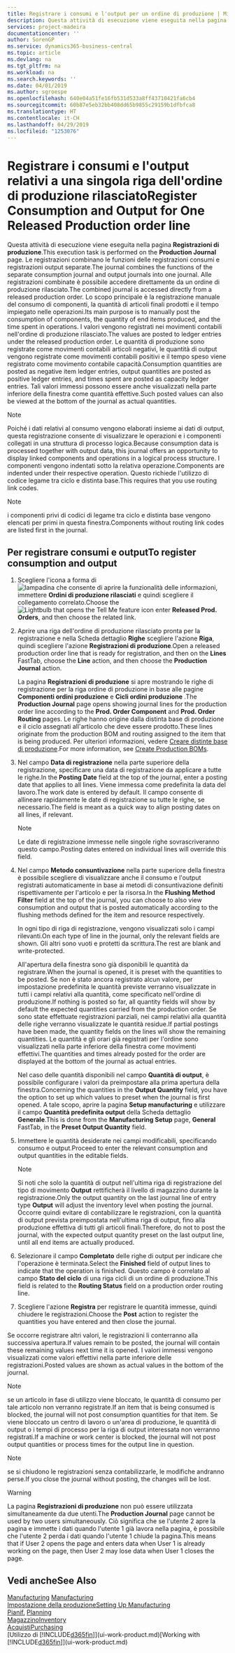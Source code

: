 ```yaml
---
title: Registrare i consumi e l'output per un ordine di produzione | Microsoft Docs
description: Questa attività di esecuzione viene eseguita nella pagina **Registrazioni di produzione**. Le registrazioni combinano le funzioni delle registrazioni consumi e registrazioni output separate. Alle registrazioni combinate è possibile accedere direttamente da un ordine di produzione rilasciato. Lo scopo principale è la registrazione manuale del consumo di componenti, la quantità di articoli finali prodotti e il tempo impiegato nelle operazioni.
services: project-madeira
documentationcenter: ''
author: SorenGP
ms.service: dynamics365-business-central
ms.topic: article
ms.devlang: na
ms.tgt_pltfrm: na
ms.workload: na
ms.search.keywords: ''
ms.date: 04/01/2019
ms.author: sgroespe
ms.openlocfilehash: 640e04a51fe16fb531d533a8ff43710421fa6cb4
ms.sourcegitcommit: 60b87e5eb32bb408dd65b9855c29159b1dfbfca8
ms.translationtype: HT
ms.contentlocale: it-CH
ms.lasthandoff: 04/29/2019
ms.locfileid: "1253076"
---
```

# <a name="register-consumption-and-output-for-one-released-production-order-line"></a><span data-ttu-id="94aaa-106">Registrare i consumi e l'output relativi a una singola riga dell'ordine di produzione rilasciato</span><span class="sxs-lookup"><span data-stu-id="94aaa-106">Register Consumption and Output for One Released Production order line</span></span>
<span data-ttu-id="94aaa-107">Questa attività di esecuzione viene eseguita nella pagina **Registrazioni di produzione**.</span><span class="sxs-lookup"><span data-stu-id="94aaa-107">This execution task is performed on the **Production Journal** page.</span></span> <span data-ttu-id="94aaa-108">Le registrazioni combinano le funzioni delle registrazioni consumi e registrazioni output separate.</span><span class="sxs-lookup"><span data-stu-id="94aaa-108">The journal combines the functions of the separate consumption journal and output journals into one journal.</span></span> <span data-ttu-id="94aaa-109">Alle registrazioni combinate è possibile accedere direttamente da un ordine di produzione rilasciato.</span><span class="sxs-lookup"><span data-stu-id="94aaa-109">The combined journal is accessed directly from a released production order.</span></span> <span data-ttu-id="94aaa-110">Lo scopo principale è la registrazione manuale del consumo di componenti, la quantità di articoli finali prodotti e il tempo impiegato nelle operazioni.</span><span class="sxs-lookup"><span data-stu-id="94aaa-110">Its main purpose is to manually post the consumption of components, the quantity of end items produced, and the time spent in operations.</span></span> <span data-ttu-id="94aaa-111">I valori vengono registrati nei movimenti contabili nell'ordine di produzione rilasciato.</span><span class="sxs-lookup"><span data-stu-id="94aaa-111">The values are posted to ledger entries under the released production order.</span></span> <span data-ttu-id="94aaa-112">Le quantità di produzione sono registrate come movimenti contabili articoli negativi, le quantità di output vengono registrate come movimenti contabili positivi e il tempo speso viene registrato come movimento contabile capacità.</span><span class="sxs-lookup"><span data-stu-id="94aaa-112">Consumption quantities are posted as negative item ledger entries, output quantities are posted as positive ledger entries, and times spent are posted as capacity ledger entries.</span></span> <span data-ttu-id="94aaa-113">Tali valori immessi possono essere anche visualizzati nella parte inferiore della finestra come quantità effettive.</span><span class="sxs-lookup"><span data-stu-id="94aaa-113">Such posted values can also be viewed at the bottom of the journal as actual quantities.</span></span>  

> [!NOTE]  
>  <span data-ttu-id="94aaa-114">Poiché i dati relativi al consumo vengono elaborati insieme ai dati di output, questa registrazione consente di visualizzare le operazioni e i componenti collegati in una struttura di processo logica.</span><span class="sxs-lookup"><span data-stu-id="94aaa-114">Because consumption data is processed together with output data, this journal offers an opportunity to display linked components and operations in a logical process structure.</span></span> <span data-ttu-id="94aaa-115">I componenti vengono indentati sotto la relativa operazione.</span><span class="sxs-lookup"><span data-stu-id="94aaa-115">Components are indented under their respective operation.</span></span> <span data-ttu-id="94aaa-116">Questo richiede l'utilizzo di codice legame tra ciclo e distinta base.</span><span class="sxs-lookup"><span data-stu-id="94aaa-116">This requires that you use routing link codes.</span></span>  

> [!NOTE]  
>  <span data-ttu-id="94aaa-117">i componenti privi di codici di legame tra ciclo e distinta base vengono elencati per primi in questa finestra.</span><span class="sxs-lookup"><span data-stu-id="94aaa-117">Components without routing link codes are listed first in the journal.</span></span>  

## <a name="to-register-consumption-and-output"></a><span data-ttu-id="94aaa-118">Per registrare consumi e output</span><span class="sxs-lookup"><span data-stu-id="94aaa-118">To register consumption and output</span></span>  
1.  <span data-ttu-id="94aaa-119">Scegliere l'icona a forma di ![lampadina che consente di aprire la funzionalità delle informazioni](media/ui-search/search_small.png "Informazioni sull'operazione che si desidera eseguire"), immettere **Ordini di produzione rilasciati** e quindi scegliere il collegamento correlato.</span><span class="sxs-lookup"><span data-stu-id="94aaa-119">Choose the ![Lightbulb that opens the Tell Me feature](media/ui-search/search_small.png "Tell me what you want to do") icon enter **Released Prod. Orders**, and then choose the related link.</span></span>  
2.  <span data-ttu-id="94aaa-120">Aprire una riga dell'ordine di produzione rilasciato pronta per la registrazione e nella Scheda dettaglio **Righe** scegliere l'azione **Riga**, quindi scegliere l'azione **Registrazioni di produzione**.</span><span class="sxs-lookup"><span data-stu-id="94aaa-120">Open a released production order line that is ready for registration, and then on the **Lines** FastTab, choose the **Line** action, and then choose the **Production Journal** action.</span></span>  

    <span data-ttu-id="94aaa-121">La pagina **Registrazioni di produzione** si apre mostrando le righe di registrazione per la riga ordine di produzione in base alle pagine **Componenti ordini produzione** e **Cicli ordini produzione** .</span><span class="sxs-lookup"><span data-stu-id="94aaa-121">The **Production Journal** page opens showing journal lines for the production order line according to the **Prod. Order Component** and **Prod. Order Routing** pages.</span></span> <span data-ttu-id="94aaa-122">Le righe hanno origine dalla distinta base di produzione e il ciclo assegnati all'articolo che deve essere prodotto.</span><span class="sxs-lookup"><span data-stu-id="94aaa-122">These lines originate from the production BOM and routing assigned to the item that is being produced.</span></span> <span data-ttu-id="94aaa-123">Per ulteriori informazioni, vedere [Creare distinte base di produzione](production-how-to-create-routings.md).</span><span class="sxs-lookup"><span data-stu-id="94aaa-123">For more information, see [Create Production BOMs](production-how-to-create-routings.md).</span></span>  

3.  <span data-ttu-id="94aaa-124">Nel campo **Data di registrazione** nella parte superiore della registrazione, specificare una data di registrazione da applicare a tutte le righe.</span><span class="sxs-lookup"><span data-stu-id="94aaa-124">In the **Posting Date** field at the top of the journal, enter a posting date that applies to all lines.</span></span> <span data-ttu-id="94aaa-125">Viene immessa come predefinita la data del lavoro.</span><span class="sxs-lookup"><span data-stu-id="94aaa-125">The work date is entered by default.</span></span> <span data-ttu-id="94aaa-126">Il campo consente di allineare rapidamente le date di registrazione su tutte le righe, se necessario.</span><span class="sxs-lookup"><span data-stu-id="94aaa-126">The field is meant as a quick way to align posting dates on all lines, if relevant.</span></span>  

    > [!NOTE]  
    >  <span data-ttu-id="94aaa-127">Le date di registrazione immesse nelle singole righe sovrascriveranno questo campo.</span><span class="sxs-lookup"><span data-stu-id="94aaa-127">Posting dates entered on individual lines will override this field.</span></span>  

4.  <span data-ttu-id="94aaa-128">Nel campo **Metodo consuntivazione** nella parte superiore della finestra è possibile scegliere di visualizzare anche il consumo e l'output registrati automaticamente in base ai metodi di consuntivazione definiti rispettivamente per l'articolo e per la risorsa.</span><span class="sxs-lookup"><span data-stu-id="94aaa-128">In the **Flushing Method Filter** field at the top of the journal, you can choose to also view consumption and output that is posted automatically according to the flushing methods defined for the item and resource respectively.</span></span>  

    <span data-ttu-id="94aaa-129">In ogni tipo di riga di registrazione, vengono visualizzati solo i campi rilevanti.</span><span class="sxs-lookup"><span data-stu-id="94aaa-129">On each type of line in the journal, only the relevant fields are shown.</span></span> <span data-ttu-id="94aaa-130">Gli altri sono vuoti e protetti da scrittura.</span><span class="sxs-lookup"><span data-stu-id="94aaa-130">The rest are blank and write-protected.</span></span>  

    <span data-ttu-id="94aaa-131">All'apertura della finestra sono già disponibili le quantità da registrare.</span><span class="sxs-lookup"><span data-stu-id="94aaa-131">When the journal is opened, it is preset with the quantities to be posted.</span></span> <span data-ttu-id="94aaa-132">Se non è stato ancora registrato alcun valore, per impostazione predefinita le quantità previste verranno visualizzate in tutti i campi relativi alla quantità, come specificato nell'ordine di produzione.</span><span class="sxs-lookup"><span data-stu-id="94aaa-132">If nothing is posted so far, all quantity fields will show by default the expected quantities carried from the production order.</span></span> <span data-ttu-id="94aaa-133">Se sono state effettuate registrazioni parziali, nei campi relativi alla quantità delle righe verranno visualizzate le quantità residue.</span><span class="sxs-lookup"><span data-stu-id="94aaa-133">If partial postings have been made, the quantity fields on the lines will show the remaining quantities.</span></span> <span data-ttu-id="94aaa-134">Le quantità e gli orari già registrati per l'ordine sono visualizzati nella parte inferiore della finestra come movimenti effettivi.</span><span class="sxs-lookup"><span data-stu-id="94aaa-134">The quantities and times already posted for the order are displayed at the bottom of the journal as actual entries.</span></span>  

    <span data-ttu-id="94aaa-135">Nel caso delle quantità disponibili nel campo **Quantità di output**, è possibile configurare i valori da preimpostare alla prima apertura della finestra.</span><span class="sxs-lookup"><span data-stu-id="94aaa-135">Concerning the quantities in the **Output Quantity** field, you have the option to set up which values to preset when the journal is first opened.</span></span> <span data-ttu-id="94aaa-136">A tale scopo, aprire la pagina **Setup manufacturing** e utilizzare il campo **Quantità predefinita output** della Scheda dettaglio **Generale**.</span><span class="sxs-lookup"><span data-stu-id="94aaa-136">This is done from the **Manufacturing Setup** page, **General** FastTab, in the **Preset Output Quantity** field.</span></span>

5.  <span data-ttu-id="94aaa-137">Immettere le quantità desiderate nei campi modificabili, specificando consumo e output.</span><span class="sxs-lookup"><span data-stu-id="94aaa-137">Proceed to enter the relevant consumption and output quantities in the editable fields.</span></span>  

    > [!NOTE]  
    >  <span data-ttu-id="94aaa-138">Si noti che solo la quantità di output nell'ultima riga di registrazione del tipo di movimento **Output** rettificherà il livello di magazzino durante la registrazione.</span><span class="sxs-lookup"><span data-stu-id="94aaa-138">Only the output quantity on the last journal line of entry type **Output** will adjust the inventory level when posting the journal.</span></span> <span data-ttu-id="94aaa-139">Occorre quindi evitare di contabilizzare le registrazioni, con la quantità di output prevista preimpostata nell'ultima riga di output, fino alla produzione effettiva di tutti gli articoli finali.</span><span class="sxs-lookup"><span data-stu-id="94aaa-139">Therefore, do not to post the journal, with the expected output quantity preset on the last output line, until all end items are actually produced.</span></span>  

6.  <span data-ttu-id="94aaa-140">Selezionare il campo **Completato** delle righe di output per indicare che l'operazione è terminata.</span><span class="sxs-lookup"><span data-stu-id="94aaa-140">Select the **Finished** field of output lines to indicate that the operation is finished.</span></span> <span data-ttu-id="94aaa-141">Questo campo è correlato al campo **Stato del ciclo** di una riga cicli di un ordine di produzione.</span><span class="sxs-lookup"><span data-stu-id="94aaa-141">This field is related to the **Routing Status** field on a production order routing line.</span></span>  
7.  <span data-ttu-id="94aaa-142">Scegliere l'azione **Registra** per registrare le quantità immesse, quindi chiudere le registrazioni.</span><span class="sxs-lookup"><span data-stu-id="94aaa-142">Choose the **Post** action to register the quantities you have entered and then close the journal.</span></span>  

<span data-ttu-id="94aaa-143">Se occorre registrare altri valori, le registrazioni li conterranno alla successiva apertura.</span><span class="sxs-lookup"><span data-stu-id="94aaa-143">If values remain to be posted, the journal will contain these remaining values next time it is opened.</span></span> <span data-ttu-id="94aaa-144">I valori immessi vengono visualizzati come valori effettivi nella parte inferiore delle registrazioni.</span><span class="sxs-lookup"><span data-stu-id="94aaa-144">Posted values are shown as actual values in the bottom of the journal.</span></span>  

> [!NOTE]  
>  <span data-ttu-id="94aaa-145"> se un articolo in fase di utilizzo viene bloccato, le quantità di consumo per tale articolo non verranno registrate.</span><span class="sxs-lookup"><span data-stu-id="94aaa-145">If an item that is being consumed is blocked, the journal will not post consumption quantities for that item.</span></span> <span data-ttu-id="94aaa-146">Se viene bloccato un centro di lavoro o un'area di produzione, le quantità di output o i tempi di processo per la riga di output interessata non verranno registrati.</span><span class="sxs-lookup"><span data-stu-id="94aaa-146">If a machine or work center is blocked, the journal will not post output quantities or process times for the output line in question.</span></span>  

> [!NOTE]  
>  <span data-ttu-id="94aaa-147">se si chiudono le registrazioni senza contabilizzarle, le modifiche andranno perse.</span><span class="sxs-lookup"><span data-stu-id="94aaa-147">If you close the journal without posting, the changes will be lost.</span></span>  

> [!WARNING]  
>  <span data-ttu-id="94aaa-148">La pagina **Registrazioni di produzione** non può essere utilizzata simultaneamente da due utenti.</span><span class="sxs-lookup"><span data-stu-id="94aaa-148">The **Production Journal** page cannot be used by two users simultaneously.</span></span> <span data-ttu-id="94aaa-149">Ciò significa che se l'utente 2 apre la pagina e immette i dati quando l'utente 1 già lavora nella pagina, è possibile che l'utente 2 perda i dati quando l'utente 1 chiude la pagina.</span><span class="sxs-lookup"><span data-stu-id="94aaa-149">This means that if User 2 opens the page and enters data when User 1 is already working on the page, then User 2 may lose data when User 1 closes the page.</span></span>  

## <a name="see-also"></a><span data-ttu-id="94aaa-150">Vedi anche</span><span class="sxs-lookup"><span data-stu-id="94aaa-150">See Also</span></span>  
<span data-ttu-id="94aaa-151">[Manufacturing](production-manage-manufacturing.md)  </span><span class="sxs-lookup"><span data-stu-id="94aaa-151">[Manufacturing](production-manage-manufacturing.md)  </span></span>  
[<span data-ttu-id="94aaa-152">Impostazione della produzione</span><span class="sxs-lookup"><span data-stu-id="94aaa-152">Setting Up Manufacturing</span></span>](production-configure-production-processes.md)  
<span data-ttu-id="94aaa-153">[Pianif.](production-planning.md)    </span><span class="sxs-lookup"><span data-stu-id="94aaa-153">[Planning](production-planning.md)    </span></span>  
[<span data-ttu-id="94aaa-154">Magazzino</span><span class="sxs-lookup"><span data-stu-id="94aaa-154">Inventory</span></span>](inventory-manage-inventory.md)  
[<span data-ttu-id="94aaa-155">Acquisti</span><span class="sxs-lookup"><span data-stu-id="94aaa-155">Purchasing</span></span>](purchasing-manage-purchasing.md)  
<span data-ttu-id="94aaa-156">[Utilizzo di [!INCLUDE[d365fin](includes/d365fin_md.md)]](ui-work-product.md)</span><span class="sxs-lookup"><span data-stu-id="94aaa-156">[Working with [!INCLUDE[d365fin](includes/d365fin_md.md)]](ui-work-product.md)</span></span>
